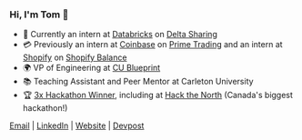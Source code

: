 ### Hi, I'm Tom 👋
- 🚀 Currently an intern at [Databricks](https://www.databricks.com) on [Delta Sharing](https://www.databricks.com/product/delta-sharing)
- 💳 Previously an intern at [Coinbase](https://www.coinbase.com) on [Prime Trading](https://www.coinbase.com/prime) and an intern at [Shopify](https://www.shopify.com) on [Shopify Balance](https://www.shopify.com/balance)
- 🌍 VP of Engineering at [CU Blueprint](https://cublueprint.org/)
- 📚 Teaching Assistant and Peer Mentor at Carleton University 
- 🏆 [3x Hackathon Winner](https://devpost.com/zhu-tom), including at [Hack the North](https://hackthenorth.com/) (Canada's biggest hackathon!)

[Email](mailto:tomzhu@cmail.carleton.ca) | [LinkedIn](https://www.linkedin.com/in/zhu-tom) | [Website](https://zhutom.com) | [Devpost](https://devpost.com/zhu-tom)

<!--
**zhu-tom/zhu-tom** is a ✨ _special_ ✨ repository because its `README.md` (this file) appears on your GitHub profile.

Here are some ideas to get you started:

- 🔭 I’m currently working on ...
- 🌱 I’m currently learning ...
- 👯 I’m looking to collaborate on ...
- 🤔 I’m looking for help with ...
- 💬 Ask me about ...
- 📫 How to reach me: ...
- 😄 Pronouns: ...
- ⚡ Fun fact: ...
-->
